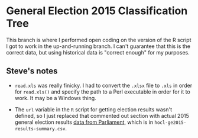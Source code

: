# General Election 2015 Classification Tree

This branch is where I performed open coding on the version of the R script I got to work in the up-and-running branch. I can't guarantee that this is the correct data, but using historical data is "correct enough" for my purposes. 

## Steve's notes

* `read.xls` was really finicky. I had to convert the `.xlsx` file to `.xls` in order for `read.xls()` and specify the path to a Perl executable in order for it to work. It may be a Windows thing.

* The `url` variable in the `R` script for getting election results wasn't defined, so I just replaced that commented out section with actual 2015 general election results [data from Parliament](http://www.data.parliament.uk/dataset/general-election-2015), which is in `hocl-ge2015-results-summary.csv`.